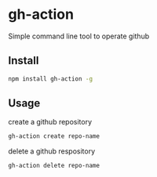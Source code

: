 # gh-action

Simple command line tool to operate github

## Install

```bash
npm install gh-action -g
```

## Usage

create a github repository

```bash
gh-action create repo-name
```

delete a github respository

```bash
gh-action delete repo-name
```
